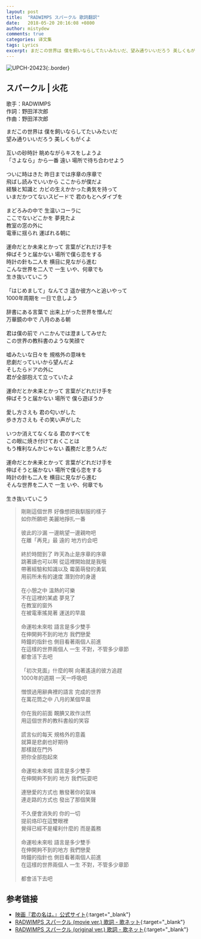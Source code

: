 ```yaml
---
layout: post
title:  "RADWIMPS スパークル 歌詞翻訳"
date:   2018-05-20 20:16:08 +0800
author: mistydew
comments: true
categories: 译文集
tags: Lyrics
excerpt: まだこの世界は 僕を飼いならしてたいみたいだ、望み通りいいだろう 美しくもがくよ。
---
```

![UPCH-20423](https://mistydew.github.io/assets/images/cover/misc/UPCH-20423.jpg){:.border}

## スパークル | 火花

歌手：RADWIMPS<br>
作詞：野田洋次郎<br>
作曲：野田洋次郎

<div class="lyric-original">
<p>
まだこの世界は 僕を飼いならしてたいみたいだ<br>
望み通りいいだろう 美しくもがくよ<br>
<br>
互いの砂時計 眺めながらキスをしようよ<br>
「さよなら」から一番 遠い 場所で待ち合わせよう<br>
<br>
ついに時はきた 昨日までは序章の序章で<br>
飛ばし読みでいいから ここからが僕だよ<br>
経験と知識と カビの生えかかった勇気を持って<br>
いまだかつてないスピードで 君のもとへダイブを<br>
<br>
まどろみの中で 生温いコーラに<br>
ここでないどこかを 夢見たよ<br>
教室の窓の外に<br>
電車に揺られ 運ばれる朝に<br>
<br>
運命だとか未来とかって 言葉がどれだけ手を<br>
伸ばそうと届かない 場所で僕ら恋をする<br>
時計の針も二人を 横目に見ながら進む<br>
こんな世界を二人で 一生 いや、何章でも<br>
生き抜いていこう<br>
<br>
「はじめまして」なんてさ 遥か彼方へと追いやって<br>
1000年周期を 一日で息しよう<br>
<br>
辞書にある言葉で 出来上がった世界を憎んだ<br>
万華鏡の中で 八月のある朝<br>
<br>
君は僕の前で ハニかんでは澄ましてみせた<br>
この世界の教科書のような笑顔で<br>
<br>
嘘みたいな日々を 規格外の意味を<br>
悲劇だっていいから望んだよ<br>
そしたらドアの外に<br>
君が全部抱えて立っていたよ<br>
<br>
運命だとか未来とかって 言葉がどれだけ手を<br>
伸ばそうと届かない 場所で 僕ら遊ぼうか<br>
<br>
愛し方さえも 君の匂いがした<br>
歩き方さえも その笑い声がした<br>
<br>
いつか消えてなくなる 君のすべてを<br>
この眼に焼き付けておくことは<br>
もう権利なんかじゃない 義務だと思うんだ<br>
<br>
運命だとか未来とかって 言葉がどれだけ手を<br>
伸ばそうと届かない 場所で僕ら恋をする<br>
時計の針も二人を 横目に見ながら進む<br>
そんな世界を二人で 一生 いや、何章でも<br>
<br>
生き抜いていこう
</p>
</div>

<div class="lyric-translation">
<blockquote>
剛剛這個世界 好像想把我馴服的樣子<br>
如你所願吧 美麗地掙扎一番<br>
<br>
彼此的沙漏 一邊眺望一邊親吻吧<br>
在離「再見」最 遠的 地方约会吧<br>
<br>
終於時間到了 昨天為止是序章的序章<br>
跳著讀也可以啊 從這裡開始就是我哦<br>
帶著經驗和知識以及 霉菌萌發的勇氣<br>
用前所未有的速度 潛到你的身邊<br>
<br>
在小憩之中 溫熱的可樂<br>
不在這裡的某處 夢見了<br>
在教室的窗外<br>
在被電車搖晃著 運送的早晨<br>
<br>
命運啦未來啦 語言是多少雙手<br>
在伸開夠不到的地方 我們戀愛<br>
時鐘的指針也 側目看著兩個人前進<br>
在這樣的世界兩個人 一生 不對，不管多少章節<br>
都會活下去吧<br>
<br>
「初次見面」什麼的啊 向著遙遠的彼方追趕<br>
1000年的週期 一天一呼吸吧<br>
<br>
憎恨過用辭典裡的語言 完成的世界<br>
在萬花筒之中 八月的某個早晨<br>
<br>
你在我的前面 靦腆又故作淡然<br>
用這個世界的教科書般的笑容<br>
<br>
謊言似的每天 規格外的意義<br>
就算是悲劇也好期待<br>
那樣就在門外<br>
把你全部抱起來<br>
<br>
命運啦未來啦 語言是多少雙手<br>
在伸開夠不到的 地方 我們玩耍吧<br>
<br>
連戀愛的方式也 散發著你的氣味<br>
連走路的方式也 發出了那個笑聲<br>
<br>
不久便會消失的 你的一切<br>
提前烙印在這雙眼裡<br>
覺得已經不是權利什麼的 而是義務<br>
<br>
命運啦未來啦 語言是多少雙手<br>
在伸開夠不到的地方 我們戀愛<br>
時鐘的指針也 側目看著兩個人前進<br>
在這樣的世界兩個人 一生 不對，不管多少章節<br>
<br>
都會活下去吧
</blockquote>
</div>

## 参考链接

* [映画『君の名は。』公式サイト](http://www.kiminona.com){:target="_blank"}
* [RADWIMPS スパークル (movie ver.) 歌詞 - 歌ネット](https://www.uta-net.com/song/213757){:target="_blank"}
* [RADWIMPS スパークル (original ver.) 歌詞 - 歌ネット](https://www.uta-net.com/song/221988){:target="_blank"}

